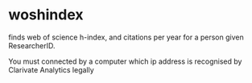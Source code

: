 # woshindex
finds web of science h-index, and citations per year for a person given ResearcherID.

You must connected by a computer which ip address is recognised by Clarivate Analytics legally
